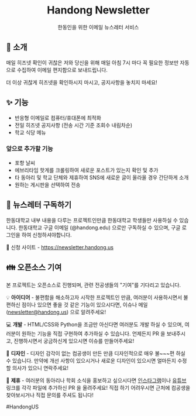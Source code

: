 <div align="center">
<h1>Handong Newsletter</h1>
한동인을 위한 이메일 뉴스레터 서비스
</div>

## 👋 소개

매일 히즈넷 확인이 귀찮은 저와 당신을 위해 매일 아침 7시 마다 꼭 필요한 정보만 자동으로 수집하여 이메일 편지함으로 보내드립니다.

더 이상 귀찮게 히즈넷을 확인하시지 마시고, 공지사항을 놓치지 마세요!

## ✨ 기능

- 반응형 이메일로 컴퓨터/휴대폰에 최적화
- 전일 히즈넷 공지사항 (전송 시간 기준 조회수 내림차순)
- 학교 식당 메뉴

### 앞으로 추가할 기능

- 포항 날씨
- 에브리타임 핫게를 크롤링하여 새로운 포스트가 있는지 확인 및 추가
- 타 동아리 및 학교 단체와 제휴하여 SNS에 새로운 글이 올라올 경우 간단하게 소개
- 원하는 게시판을 선택하여 전송

## 📩 뉴스레터 구독하기

한동대학교 내부 내용을 다루는 프로젝트인만큼 한동대학교 학생들만 사용하실 수 있습니다. 한동대학교 구글 이메일 (@handong.edu) 으로만 구독하실 수 있으며, 구글 로그인을 하여 신청하셔야합니다.

🔗 신청 사이트 - https://newsletter.handong.us

## 👪 오픈소스 기여

본 프로젝트는 오픈소스로 진행되며, 관련 전공생들의 "기여"를 기다리고 있습니다.

💡 **아이디어** - 불편함을 해소하고자 시작한 프로젝트인 만큼, 여러분이 사용하시면서 불편하신 점이나 있으면 좋을 것 같은 기능이 있으시다면, 이슈나 메일 (newsletter@handong.us) 으로 알려주세요!

💻 **개발** - HTML/CSS와 Python을 조금만 아신다면 여러분도 개발 하실 수 있으며, 여러분이 원하는 기능을 직접 구현하여 추가하실 수 있습니다. 언제든지 PR 을 보내주시고, 진행하시면서 궁금하신게 있으시면 이슈를 만들어주세요!

🎨 **디자인** - 디자인 감각이 없는 컴공생이 만든 만큼 디자인적으로 매우 불~~~편 하실 수 있습니다. 만약에 개선 사항이 있으시거나 새로운 디자인이 있으시면 얼마든지 수정할 의사가 있으니 연락주세요!

💼 **제휴** - 여러분의 동아리나 학회 소식을 홍보하고 싶으시다면 [인스타그램](fetch_instagram.txt)이나 [유튜브](fetch_youtube.txt) 링크를 각각 파일에 추가하신 PR 을 올려주세요! 직접 하기 어려우시면 근처에 컴공생을 찾아보시거나 직접 문의를 주셔도 됩니다!

#HandongUS
